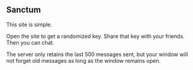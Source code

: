 ## Sanctum

This site is simple.

Open the site to get a randomized key. Share that key with your friends. Then you can chat.

The server only retains the last 500 messages sent, but your window will not forget old messages as long as the window remains open.